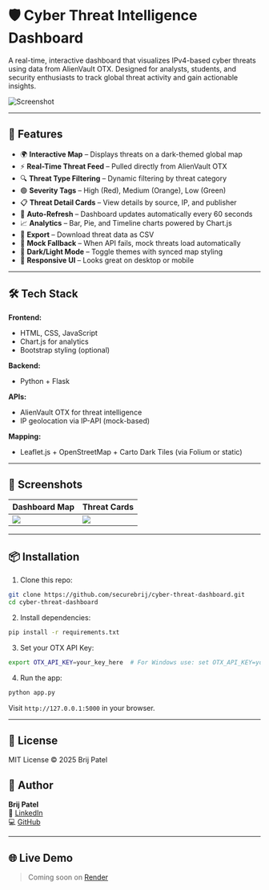 
# 🛡️ Cyber Threat Intelligence Dashboard

A real-time, interactive dashboard that visualizes IPv4-based cyber threats using data from AlienVault OTX. Designed for analysts, students, and security enthusiasts to track global threat activity and gain actionable insights.

![Screenshot](./screenshot.png)

---

## 🚀 Features

- 🌍 **Interactive Map** – Displays threats on a dark-themed global map
- ⚡ **Real-Time Threat Feed** – Pulled directly from AlienVault OTX
- 🔍 **Threat Type Filtering** – Dynamic filtering by threat category
- 🟢 **Severity Tags** – High (Red), Medium (Orange), Low (Green)
- 📋 **Threat Detail Cards** – View details by source, IP, and publisher
- 🔁 **Auto-Refresh** – Dashboard updates automatically every 60 seconds
- 📈 **Analytics** – Bar, Pie, and Timeline charts powered by Chart.js
- 📄 **Export** – Download threat data as CSV
- 🧪 **Mock Fallback** – When API fails, mock threats load automatically
- 🌙 **Dark/Light Mode** – Toggle themes with synced map styling
- 📱 **Responsive UI** – Looks great on desktop or mobile

---

## 🛠️ Tech Stack

**Frontend:**
- HTML, CSS, JavaScript
- Chart.js for analytics
- Bootstrap styling (optional)

**Backend:**
- Python + Flask

**APIs:**
- AlienVault OTX for threat intelligence
- IP geolocation via IP-API (mock-based)

**Mapping:**
- Leaflet.js + OpenStreetMap + Carto Dark Tiles (via Folium or static)

---

## 📸 Screenshots

| Dashboard Map | Threat Cards |
|---------------|--------------|
| ![](./screenshot1.png) | ![](./screenshot2.png) |

---

## 📦 Installation

1. Clone this repo:
```bash
git clone https://github.com/securebrij/cyber-threat-dashboard.git
cd cyber-threat-dashboard
```

2. Install dependencies:
```bash
pip install -r requirements.txt
```

3. Set your OTX API Key:
```bash
export OTX_API_KEY=your_key_here  # For Windows use: set OTX_API_KEY=your_key_here
```

4. Run the app:
```bash
python app.py
```

Visit `http://127.0.0.1:5000` in your browser.

---

## 📄 License
MIT License © 2025 Brij Patel

## 👤 Author
**Brij Patel**  
📎 [LinkedIn](https://www.linkedin.com/in/brij-patel-6b2a77284)  
💻 [GitHub](https://github.com/securebrij)

---

## 🌐 Live Demo
> Coming soon on [Render](https://render.com)


